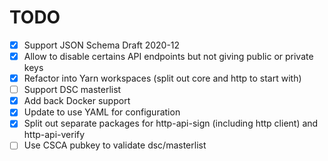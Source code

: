 # TODO

- [x] Support JSON Schema Draft 2020-12
- [x] Allow to disable certains API endpoints but not giving public or private keys
- [x] Refactor into Yarn workspaces (split out core and http to start with)
- [ ] Support DSC masterlist
- [x] Add back Docker support
- [x] Update to use YAML for configuration
- [x] Split out separate packages for http-api-sign (including http client) and http-api-verify
- [ ] Use CSCA pubkey to validate dsc/masterlist
